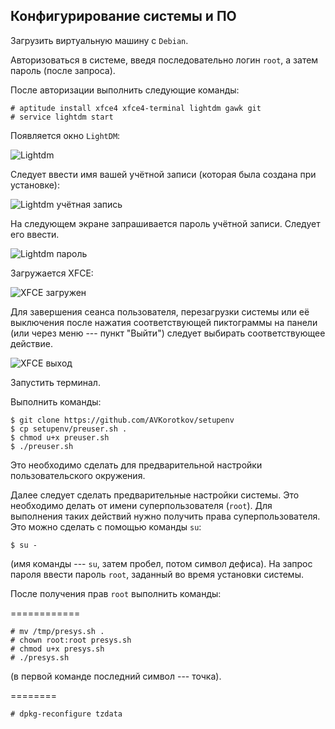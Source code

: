 ## Конфигурирование системы и ПО ##

Загрузить виртуальную машину с `Debian`.

Авторизоваться в системе, введя последовательно логин `root`, а затем
пароль (после запроса).

После авторизации выполнить следующие команды:

	# aptitude install xfce4 xfce4-terminal lightdm gawk git
	# service lightdm start

Появляется окно `LightDM`:

![][lightdm]

Следует ввести имя вашей учётной записи (которая была создана при
установке):

![][dmlogin]

На следующем экране запрашивается пароль учётной записи. Следует его
ввести.

![][dmpass]

Загружается XFCE:

![][xfcein]

Для завершения сеанса пользователя, перезагрузки системы или её
выключения после нажатия соответствующей пиктограммы на панели (или
через меню --- пункт "Выйти") следует выбирать соответствующее действие.

![][xfceout]

Запустить терминал.

Выполнить команды:

	$ git clone https://github.com/AVKorotkov/setupenv
	$ cp setupenv/preuser.sh .
	$ chmod u+x preuser.sh
	$ ./preuser.sh

Это необходимо сделать для предварительной настройки пользовательского
окружения.

Далее следует сделать предварительные настройки системы. Это необходимо
делать от имени суперпользователя (`root`). Для выполнения таких
действий нужно получить права суперпользователя. Это можно сделать с
помощью команды `su`:

	$ su -

(имя команды --- `su`, затем пробел, потом символ дефиса). На запрос
пароля ввести пароль `root`, заданный во время установки системы.

После получения прав `root` выполнить команды:

============

	# mv /tmp/presys.sh .
	# chown root:root presys.sh
	# chmod u+x presys.sh
	# ./presys.sh

(в первой команде последний символ --- точка).

========

```
# dpkg-reconfigure tzdata
```


[lightdm]: config/config-01.png "Lightdm"
[dmlogin]: config/config-02.png "Lightdm учётная запись"
[dmpass]: config/config-03.png "Lightdm пароль"
[xfcein]: config/config-04.png "XFCE загружен"
[xfceout]: config/config-05.png "XFCE выход"
